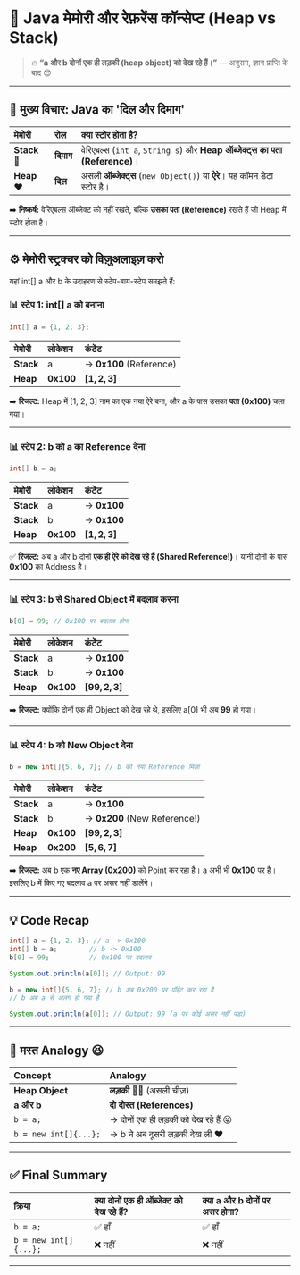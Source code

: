 

# 🧠 Java मेमोरी और रेफ़रेंस कॉन्सेप्ट (Heap vs Stack)

> 🔥 **“a और b दोनों एक ही लड़की (heap object) को देख रहे हैं।”**
> — अनुराग, ज्ञान प्राप्ति के बाद 😎

-----

## 🚀 मुख्य विचार: Java का 'दिल और दिमाग'

| मेमोरी | रोल | क्या स्टोर होता है? |
| :--- | :--- | :--- |
| **Stack** 🧠 | **दिमाग** | वेरिएबल्स (`int a`, `String s`) और **Heap ऑब्जेक्ट्स का पता (Reference)**। |
| **Heap** ❤️ | **दिल** | असली **ऑब्जेक्ट्स** (`new Object()`) या **ऐरे**। यह कॉमन डेटा स्टोर है। |

➡️ **निष्कर्ष:** वेरिएबल्स ऑब्जेक्ट को नहीं रखते, बल्कि **उसका पता (Reference)** रखते हैं जो Heap में स्टोर होता है।

-----

## ⚙️ मेमोरी स्ट्रक्चर को विज़ुअलाइज़ करो

यहां $\text{int}[]$ $\text{a}$ और $\text{b}$ के उदाहरण से स्टेप-बाय-स्टेप समझते हैं:

### 📊 स्टेप 1: $\text{int}[]$ $\text{a}$ को बनाना

```java
int[] a = {1, 2, 3};
```

| मेमोरी | लोकेशन | कंटेंट |
| :--- | :--- | :--- |
| **Stack** | $\text{a}$ | $\rightarrow$ $\mathbf{0x100}$ (Reference) |
| **Heap** | $\mathbf{0x100}$ | $\mathbf{[1, 2, 3]}$ |

➡️ **रिजल्ट:** $\text{Heap}$ में $\text{[1, 2, 3]}$ नाम का एक नया ऐरे बना, और $\text{a}$ के पास उसका **पता ($\mathbf{0x100}$)** चला गया।

-----

### 📊 स्टेप 2: $\text{b}$ को $\text{a}$ का $\text{Reference}$ देना

```java
int[] b = a;
```

| मेमोरी | लोकेशन | कंटेंट |
| :--- | :--- | :--- |
| **Stack** | $\text{a}$ | $\rightarrow$ $\mathbf{0x100}$ |
| **Stack** | $\text{b}$ | $\rightarrow$ $\mathbf{0x100}$ |
| **Heap** | $\mathbf{0x100}$ | $\mathbf{[1, 2, 3]}$ |

✅ **रिजल्ट:** अब $\text{a}$ और $\text{b}$ दोनों **एक ही ऐरे को देख रहे हैं (Shared Reference\!)**। यानी दोनों के पास $\mathbf{0x100}$ का $\text{Address}$ है।

-----

### 📊 स्टेप 3: $\text{b}$ से $\text{Shared}$ $\text{Object}$ में बदलाव करना

```java
b[0] = 99; // 0x100 पर बदलाव होगा
```

| मेमोरी | लोकेशन | कंटेंट |
| :--- | :--- | :--- |
| **Stack** | $\text{a}$ | $\rightarrow$ $\mathbf{0x100}$ |
| **Stack** | $\text{b}$ | $\rightarrow$ $\mathbf{0x100}$ |
| **Heap** | $\mathbf{0x100}$ | $\mathbf{[99, 2, 3]}$ |

➡️ **रिजल्ट:** क्योंकि दोनों एक ही $\text{Object}$ को देख रहे थे, इसलिए $\text{a[0]}$ भी अब $\mathbf{99}$ हो गया।

-----

### 📊 स्टेप 4: $\text{b}$ को $\text{New}$ $\text{Object}$ देना

```java
b = new int[]{5, 6, 7}; // b को नया Reference मिला
```

| मेमोरी | लोकेशन | कंटेंट |
| :--- | :--- | :--- |
| **Stack** | $\text{a}$ | $\rightarrow$ $\mathbf{0x100}$ |
| **Stack** | $\text{b}$ | $\rightarrow$ $\mathbf{0x200}$ (New Reference\!) |
| **Heap** | $\mathbf{0x100}$ | $\mathbf{[99, 2, 3]}$ |
| **Heap** | $\mathbf{0x200}$ | $\mathbf{[5, 6, 7]}$ |

➡️ **रिजल्ट:** अब $\text{b}$ एक **नए $\text{Array}$ ($\mathbf{0x200}$)** को $\text{Point}$ कर रहा है। $\text{a}$ अभी भी $\mathbf{0x100}$ पर है। इसलिए $\text{b}$ में किए गए बदलाव $\text{a}$ पर असर नहीं डालेंगे।

-----

## 💡 $\text{Code}$ $\text{Recap}$

```java
int[] a = {1, 2, 3}; // a -> 0x100
int[] b = a;        // b -> 0x100
b[0] = 99;          // 0x100 पर बदलाव

System.out.println(a[0]); // Output: 99

b = new int[]{5, 6, 7}; // b अब 0x200 पर पॉइंट कर रहा है
// b अब a से अलग हो गया है

System.out.println(a[0]); // Output: 99 (a पर कोई असर नहीं पड़ा)
```

-----

## 🧠 मस्त $\text{Analogy}$ 😆

| $\text{Concept}$ | $\text{Analogy}$ |
| :--- | :--- |
| **$\text{Heap}$ $\text{Object}$** | **लड़की 👩‍🦰** (असली चीज़) |
| **$\text{a}$ और $\text{b}$** | **दो दोस्त ($\text{References}$)** |
| `b = a;` | $\rightarrow$ दोनों एक ही लड़की को देख रहे हैं 😜 |
| `b = new int[]{...};` | $\rightarrow$ $\text{b}$ ने अब दूसरी लड़की देख ली ❤️ |

-----

## ✅ $\text{Final}$ $\text{Summary}$

| क्रिया | क्या दोनों एक ही ऑब्जेक्ट को देख रहे हैं? | क्या $\text{a}$ और $\text{b}$ दोनों पर असर होगा? |
| :--- | :--- | :--- |
| `b = a;` | ✅ हाँ | ✅ हाँ |
| `b = new int[]{...};` | ❌ नहीं | ❌ नहीं |

-----
